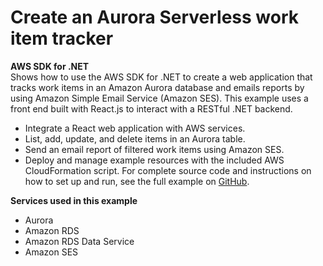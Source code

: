 # Create an Aurora Serverless work item tracker<a name="cross_RDSDataTracker_csharp_topic"></a>

**AWS SDK for \.NET**  
 Shows how to use the AWS SDK for \.NET to create a web application that tracks work items in an Amazon Aurora database and emails reports by using Amazon Simple Email Service \(Amazon SES\)\. This example uses a front end built with React\.js to interact with a RESTful \.NET backend\.   
+ Integrate a React web application with AWS services\.
+ List, add, update, and delete items in an Aurora table\.
+ Send an email report of filtered work items using Amazon SES\.
+ Deploy and manage example resources with the included AWS CloudFormation script\.
 For complete source code and instructions on how to set up and run, see the full example on [GitHub](https://github.com/awsdocs/aws-doc-sdk-examples/tree/main/dotnetv3/cross-service/AuroraItemTracker)\.   

**Services used in this example**
+ Aurora
+ Amazon RDS
+ Amazon RDS Data Service
+ Amazon SES